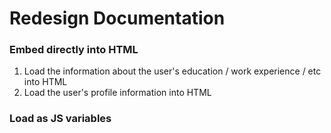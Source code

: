Redesign Documentation
========

### Embed directly into HTML

1. Load the information about the user's education / work experience / etc into HTML
2. Load the user's profile information into HTML

### Load as JS variables

